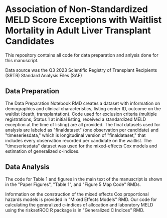 # Association of Non-Standardized MELD Score Exceptions with Waitlist Mortality in Adult Liver Transplant Candidates

This repository contains all code for data preparation and anlysis done for this manuscript.

Data source was the Q3 2023 Scientific Registry of Transplant Recipients (SRTR) Standard Analysis Files (SAF)

## Data Preparation

The Data Preparation Notebook RMD creates a dataset with information on demographics and clinical characteristics, listing center ID, outcome on the waitlist (death, transplantation). Code used for exclusion criteria (multiple registrations, Status 1 at initial listing, received a standardized MELD exception at the time of listing) are all provided. The final datasets used for analysis are labeled as "finaldataset" (one observation per candidate) and "timeseriesdata," which is longitudinal version of "finaldataset," that includes every observation recorded per candidate on the waitlist. The "timeseriesdata" dataset was used for the mixed-effects Cox models and estimation of generalized c-indices. 

## Data Analysis

The code for Table 1 and figures in the main text of the manuscript is shown in the "Paper Figures", "Table 1", and "Figure 5 Map Code" RMDs. 

Information on the construction of the mixed effects Cox proportional hazards models is provided in "Mixed Effects Models" RMD. Our code for calculating the generalized c-indices of allocation and laboratory MELD using the risksetROC R package is in "Generalized C Indices" RMD. 
